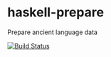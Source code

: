 # haskell-prepare
Prepare ancient language data

[![Build Status](https://travis-ci.org/ancientlanguage/haskell-prepare.svg?branch=master)](https://travis-ci.org/ancientlanguage/haskell-prepare)
